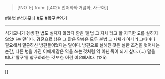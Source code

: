  > [!NOTE] from: [[402b 언어화와 개념화, 사구화]]

#불법 #석가모니 #도 #활구 #연기 

--- 
석가모니가 평생 한 법도 설하지 않았다 함은 '불법 그 자체'라고 할 지극한 도를 설하지 않았다는 말이다. 경전으로 남은 그 많은 말씀은 모두 불법 그 자체가 아니라 그때마다 필요해서 말씀하신 방편들이었다는 말이다. 방편으로 설해진 것은 설한 조건을 벗어나는 순간, 다른 병을 가진 이에게 같은 약을 쓰는 것처럼 약 아닌 독이 되기 싶다. (...) 말을 떠나 '활구'를 참구하라는 것 또한 이런 이유에서다. (125)

--- 
[]